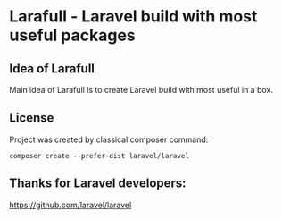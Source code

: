 <h1>Larafull - Laravel build with most useful packages</h1>

## Idea of Larafull

Main idea of Larafull is to create Laravel build with most useful in a box.

## License

Project was created by classical composer command:

```
composer create --prefer-dist laravel/laravel
```

## Thanks for Laravel developers:

https://github.com/laravel/laravel